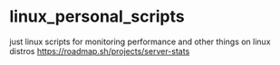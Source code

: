# linux_personal_scripts
just linux scripts for monitoring performance and other things on linux distros
https://roadmap.sh/projects/server-stats
